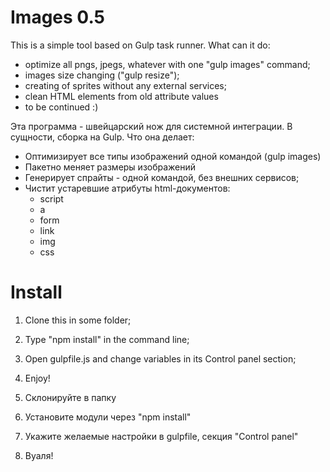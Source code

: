 # Images 0.5
This is a simple tool based on Gulp task runner.
What can it do:
- optimize all pngs, jpegs, whatever with one "gulp images" command;
- images size changing ("gulp resize");
- creating of sprites without any external services;
- clean HTML elements from old attribute values
- to be continued :)

Эта программа - швейцарский нож для системной интеграции. В сущности, сборка на Gulp.
Что она делает:
- Оптимизирует все типы изображений одной командой (gulp images)
- Пакетно меняет размеры изображений
- Генерирует спрайты - одной командой, без внешних сервисов;
- Чистит устаревшие атрибуты html-документов:
  - script
  - a
  - form
  - link
  - img
  - css
 
  

# Install

1. Clone this in some folder;
2. Type "npm install" in the command line;
3. Open gulpfile.js and change variables in its Control panel section;
4. Enjoy!


1. Склонируйте в папку
2. Установите модули через "npm install"
3. Укажите желаемые настройки в gulpfile, секция "Control panel"
4. Вуаля!
